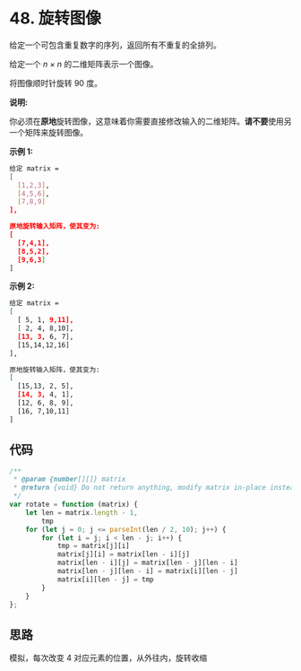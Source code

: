 # 48. 旋转图像

给定一个可包含重复数字的序列，返回所有不重复的全排列。

给定一个 *n × n* 的二维矩阵表示一个图像。

将图像顺时针旋转 90 度。

**说明:**

你必须在**原地**旋转图像，这意味着你需要直接修改输入的二维矩阵。**请不要**使用另一个矩阵来旋转图像。

**示例 1:**

```bash
给定 matrix =
[
  [1,2,3],
  [4,5,6],
  [7,8,9]
],

原地旋转输入矩阵，使其变为:
[
  [7,4,1],
  [8,5,2],
  [9,6,3]
]
```

**示例 2:**

```bash
给定 matrix =
[
  [ 5, 1, 9,11],
  [ 2, 4, 8,10],
  [13, 3, 6, 7],
  [15,14,12,16]
],

原地旋转输入矩阵，使其变为:
[
  [15,13, 2, 5],
  [14, 3, 4, 1],
  [12, 6, 8, 9],
  [16, 7,10,11]
]
```

## 代码

```js
/**
 * @param {number[][]} matrix
 * @return {void} Do not return anything, modify matrix in-place instead.
 */
var rotate = function (matrix) {
    let len = matrix.length - 1,
        tmp
    for (let j = 0; j <= parseInt(len / 2, 10); j++) {
        for (let i = j; i < len - j; i++) {
            tmp = matrix[j][i]
            matrix[j][i] = matrix[len - i][j]
            matrix[len - i][j] = matrix[len - j][len - i]
            matrix[len - j][len - i] = matrix[i][len - j]
            matrix[i][len - j] = tmp
        }
    }
};
```

## 思路

模拟，每次改变 4 对应元素的位置，从外往内，旋转收缩